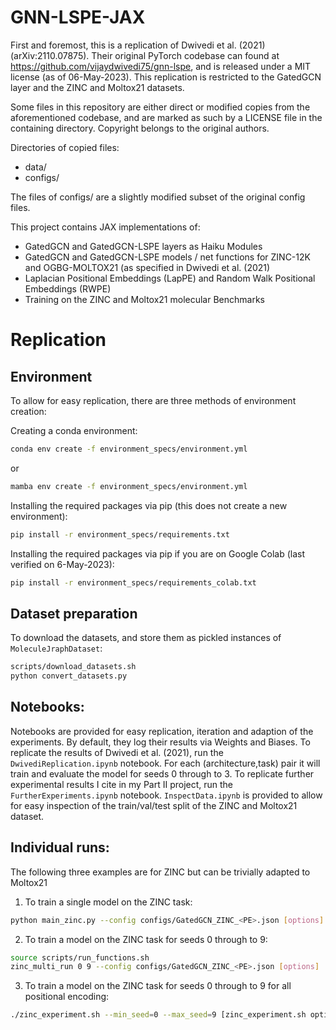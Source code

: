 # GNN-LSPE-JAX
First and foremost, this is a replication of Dwivedi et al. (2021) (arXiv:2110.07875).
Their original PyTorch codebase can found at https://github.com/vijaydwivedi75/gnn-lspe, and is released under a MIT license (as of 06-May-2023).
This replication is restricted to the GatedGCN layer and the ZINC and Moltox21 datasets. 

Some files in this repository are either direct or modified copies from the aforementioned codebase, and are marked as such by a LICENSE file in the containing directory. Copyright belongs to the original authors.

Directories of copied files:
 - data/
 - configs/

The files of configs/ are a slightly modified subset of the original config files.

This project contains JAX implementations of:
 - GatedGCN and GatedGCN-LSPE layers as Haiku Modules
 - GatedGCN and GatedGCN-LSPE models / net functions for ZINC-12K and OGBG-MOLTOX21 (as specified in Dwivedi et al. (2021)
 - Laplacian Positional Embeddings (LapPE) and Random Walk Positional Embeddings (RWPE)
  - Training on the ZINC and Moltox21 molecular Benchmarks

# Replication
## Environment
To allow for easy replication, there are three methods of environment creation: 

Creating a conda environment:
```bash
conda env create -f environment_specs/environment.yml
```
or 
```bash
mamba env create -f environment_specs/environment.yml
```

Installing the required packages via pip (this does not create a new environment):
```bash
pip install -r environment_specs/requirements.txt
```

Installing the required packages via pip if you are on Google Colab (last verified on 6-May-2023):
```bash
pip install -r environment_specs/requirements_colab.txt
```

## Dataset preparation

To download the datasets, and store them as pickled instances of `MoleculeJraphDataset`:
```bash
scripts/download_datasets.sh
python convert_datasets.py
```

## Notebooks:
Notebooks are provided for easy replication, iteration and adaption of the experiments. By default, they log their results via Weights and Biases.
To replicate the results of Dwivedi et al. (2021), run the `DwivediReplication.ipynb` notebook. For each (architecture,task) pair it will train and evaluate the model for seeds 0 through to 3.
To replicate further experimental results I cite in my Part II project, run the `FurtherExperiments.ipynb` notebook.
`InspectData.ipynb` is provided to allow for easy inspection of the train/val/test split of the ZINC and Moltox21 dataset.

## Individual runs:
The following three examples are for ZINC but can be trivially adapted to Moltox21
1. To train a single model on the ZINC task:
```bash
python main_zinc.py --config configs/GatedGCN_ZINC_<PE>.json [options]
```

2. To train a model on the ZINC task for seeds 0 through to 9:
```bash
source scripts/run_functions.sh
zinc_multi_run 0 9 --config configs/GatedGCN_ZINC_<PE>.json [options]
```

3. To train a model on the ZINC task for seeds 0 through to 9 for all positional encoding:
```bash
./zinc_experiment.sh --min_seed=0 --max_seed=9 [zinc_experiment.sh options] [-- [options]]
```